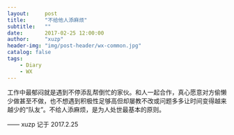 ```yaml
---
layout:     post
title:      "不给他人添麻烦"
subtitle:   ""
date:       2017-02-25 12:00:00
author:     "xuzp"
header-img: "img/post-header/wx-common.jpg"
catalog: false
tags:
    - Diary
    - WX
---
```


工作中最郁闷就是遇到不停添乱帮倒忙的家伙。和人一起合作，真心愿意对方偷懒少做甚至不做，也不想遇到积极性足够高但却屡教不改或问题多多让时间变得越来越少的“队友”。不给人添麻烦，是为人处世最基本的原则。

—— xuzp 记于 2017.2.25

